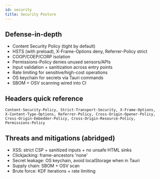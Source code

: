 ```yaml
---
id: security
title: Security Posture
---
```


Defense-in-depth
----------------

- Content Security Policy (tight by default)
- HSTS (with preload), X-Frame-Options deny, Referrer-Policy strict
- COOP/COEP/CORP isolation
- Permissions-Policy denies unused sensors/APIs
- Input validation + sanitization across entry points
- Rate limiting for sensitive/high-cost operations
- OS keychain for secrets via Tauri commands
- SBOM + OSV scanning wired into CI

Headers quick reference
-----------------------

```text
Content-Security-Policy, Strict-Transport-Security, X-Frame-Options,
X-Content-Type-Options, Referrer-Policy, Cross-Origin-Opener-Policy,
Cross-Origin-Embedder-Policy, Cross-Origin-Resource-Policy, Permissions-Policy
```

Threats and mitigations (abridged)
----------------------------------

- XSS: strict CSP + sanitized inputs + no unsafe HTML sinks
- Clickjacking: frame-ancestors 'none'
- Secret leakage: OS keychain, avoid localStorage when in Tauri
- Supply chain: SBOM + OSV scan
- Brute force: KDF iterations + rate limiting


